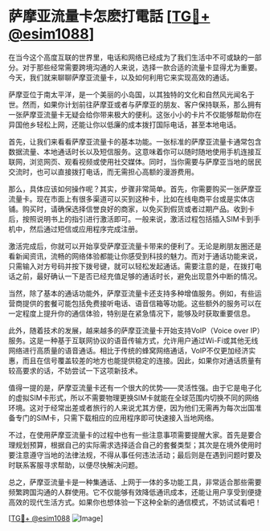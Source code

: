 # 萨摩亚流量卡怎麽打電話 [[TG💪+ @esim1088](https://t.me/s/esim1088)]

在当今这个高度互联的世界里，电话和网络已经成为了我们生活中不可或缺的一部分。对于那些经常需要跨境沟通的人来说，选择一款合适的流量卡显得尤为重要。今天，我们就来聊聊萨摩亚流量卡，以及如何利用它来实现高效的通话。

萨摩亚位于南太平洋，是一个美丽的小岛国，以其独特的文化和自然风光闻名于世。然而，如果你计划前往萨摩亚或者与萨摩亚的朋友、客户保持联系，那么拥有一张萨摩亚流量卡无疑会给你带来极大的便利。这张小小的卡片不仅能够帮助你在异国他乡轻松上网，还能让你以低廉的成本拨打国际电话，甚至本地电话。

首先，让我们来看看萨摩亚流量卡的基本功能。一张标准的萨摩亚流量卡通常包含数据流量、本地通话时长以及短信服务。这意味着你可以随时随地使用手机连接互联网，浏览网页、观看视频或使用社交媒体。同时，当你需要与萨摩亚当地的居民交流时，也可以直接拨打电话，而无需担心高额的漫游费用。

那么，具体应该如何操作呢？其实，步骤非常简单。首先，你需要购买一张萨摩亚流量卡。现在市面上有很多渠道可以买到这种卡，比如在线电商平台或是实体店铺。购买时，请确保选择信誉良好的商家，以免买到假货或者过期产品。收到卡后，按照说明书上的指引进行激活即可。一般来说，激活过程包括插入SIM卡到手机中，然后通过短信或应用程序完成注册。

激活完成后，你就可以开始享受萨摩亚流量卡带来的便利了。无论是刷朋友圈还是看新闻资讯，流畅的网络体验都能让你感受到科技的魅力。而对于通话功能来说，只需输入对方号码并按下拨号键，就可以轻松发起通话。需要注意的是，在拨打电话之前，最好确认一下是否已经充值足够的通话时长，避免出现意外中断的情况。

当然，除了基本的通话功能外，萨摩亚流量卡还支持多种增值服务。例如，有些运营商提供的套餐可能包括免费接听电话、语音信箱等功能。这些额外的服务可以在一定程度上提升你的通信体验，特别是在紧急情况下，能够及时获取重要信息。

此外，随着技术的发展，越来越多的萨摩亚流量卡开始支持VoIP（Voice over IP）服务。这是一种基于互联网协议的语音传输方式，允许用户通过Wi-Fi或其他无线网络进行高质量的语音通话。相比于传统的蜂窝网络通话，VoIP不仅更加经济实惠，而且在信号覆盖较差的地方也能提供稳定的连接。因此，如果你对通话质量有较高要求的话，不妨尝试一下这项新技术。

值得一提的是，萨摩亚流量卡还有一个很大的优势——灵活性强。由于它是电子化的虚拟SIM卡形式，所以不需要物理更换SIM卡就能在全球范围内切换不同的网络环境。这对于经常出差或者旅行的人来说尤其方便，因为他们无需再为每次出国准备专门的SIM卡，只需下载相应的应用程序即可快速接入当地网络。

不过，在使用萨摩亚流量卡的过程中也有一些注意事项需要提醒大家。首先是要合理规划预算，根据自己的实际需求选择适合自己的套餐类型；其次是在境外使用时要注意遵守当地的法律法规，不得从事任何违法活动；最后则是在遇到问题时要及时联系客服寻求帮助，以便尽快解决问题。

总之，萨摩亚流量卡是一种集通话、上网于一体的多功能工具，非常适合那些需要频繁跨国沟通的人群使用。它不仅能够有效降低通讯成本，还能让用户享受到便捷高效的现代生活方式。如果你也想体验一下这种全新的通信模式，不妨试试看吧！

[[TG💪+ @esim1088](https://t.me/s/esim1088) ![Image](https://i.postimg.cc/4NQfJmqS/Snipaste-2025-05-13-00-14-12.png)]